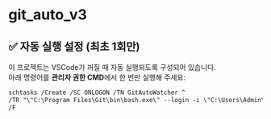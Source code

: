 # git_auto_v3
## ✅ 자동 실행 설정 (최초 1회만)

이 프로젝트는 VSCode가 꺼질 때 자동 실행되도록 구성되어 있습니다.  
아래 명령어를 **관리자 권한 CMD**에서 한 번만 실행해 주세요:

```md
schtasks /Create /SC ONLOGON /TN GitAutoWatcher ^
/TR "\"C:\Program Files\Git\bin\bash.exe\" --login -i \"C:\Users\Admin\Desktop\git_auto_v3\auto.sh\"" ^
/F